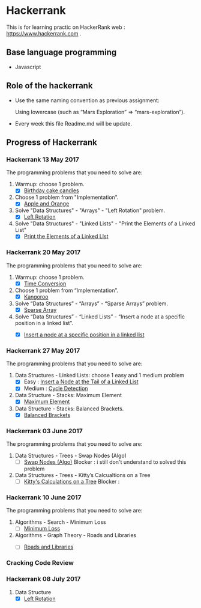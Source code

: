 # Hackerrank
This is for learning practic on HackerRank web : https://www.hackerrank.com .

## Base language programming
* Javascript

## Role of the hackerrank
* Use the same naming convention as previous assignment:

  Using lowercase (such as “Mars Exploration” => “mars-exploration”).

* Every week this file Readme.md will be update.

## Progress of Hackerrank

### Hackerrank 13 May 2017

The programming problems that you need to solve are:
1. Warmup: choose 1 problem.
   - [x]  [Birthday cake candles](https://github.com/muhammadaa/hackerrank/tree/master/algorithms/warmup/birthday-cake-candles)
2. Choose 1 problem from "Implementation".
   - [x]  [Apple and Orange](https://github.com/muhammadaa/hackerrank/tree/master/algorithms/implementation/apple-and-orange)
3. Solve "Data Structures" - "Arrays" - "Left Rotation" problem.
   - [x]  [Left Rotation](https://github.com/muhammadaa/hackerrank/tree/master/data-structure/arrays/left-rotation)
4. Solve "Data Structures" - "Linked Lists" - "Print the Elements of a Linked List"
   - [x]  [Print the Elements of a Linked LIst](https://github.com/muhammadaa/hackerrank/tree/master/data-structure/linked-lists/print-the-elements-of-a-linked-list)
   
### Hackerrank 20 May 2017

The programming problems that you need to solve are:
1. Warmup: choose 1 problem.
   - [x] [Time Conversion](https://github.com/muhammadaa/hackerrank/tree/master/algorithms/warmup/time-conversion)
2. Choose 1 problem from “Implementation”.
   - [x] [Kangoroo](https://github.com/muhammadaa/hackerrank/tree/master/algorithms/implementation/kangaroo)
3. Solve “Data Structures” - “Arrays” - “Sparse Arrays” problem.
   - [x] [Sparse Array](https://github.com/muhammadaa/hackerrank/tree/master/data-structure/arrays/sparse-array)
4. Solve “Data Structures” - “Linked Lists” - “Insert a node at a specific position in a linked list”.
   - [x] [Insert a node at a specific position in a linked list](https://github.com/muhammadaa/hackerrank/tree/master/data-structure/linked-lists/Insert-a-node-at-a-specific-position-in-a-linked-lis)


### Hackerrank 27 May 2017

The programming problems that you need to solve are:
1. Data Structures - Linked Lists: choose 1 easy and 1 medium problem
   - [x] Easy : [Insert a Node at the Tail of a Linked List](https://github.com/muhammadaa/hackerrank/tree/master/data-structure/linked-lists/Insert-a-Node-at-the-Tail-of-a-Linked-List)
   - [x] Medium : [Cycle Detection](https://github.com/muhammadaa/hackerrank/tree/master/data-structure/linked-lists/cycle-detection)
2. Data Structure - Stacks: Maximum Element
   - [x] [Maximum Element](https://github.com/muhammadaa/hackerrank/tree/master/data-structure/stacks/maximum-element)
3. Data Structure - Stacks: Balanced Brackets.
   - [x] [Balanced Brackets](https://github.com/muhammadaa/hackerrank/tree/master/data-structure/stacks/balanced-brackets)

### Hackerrank 03 June 2017

The programming problems that you need to solve are:

1. Data Structures - Trees - Swap Nodes (Algo)
   - [ ] [Swap Nodes (Algo)]()
   Blocker : i still don't understand to solved this problem
2. Data Structures - Trees - Kitty’s Calcualtions on a Tree
   - [ ] [Kitty's Calculations on a Tree]()
   Blocker : 
   
### Hackerrank 10 June 2017

The programming problems that you need to solve are:

1. Algorithms - Search - Minimum Loss
   - [ ] [Minimum Loss]()
2. Algorithms - Graph Theory - Roads and Libraries
   - [ ] [Roads and Libraries]()


### Cracking Code Review
### Hackerrank 08 July 2017

1. Data Structure
   - [x] [Left Rotation]()
